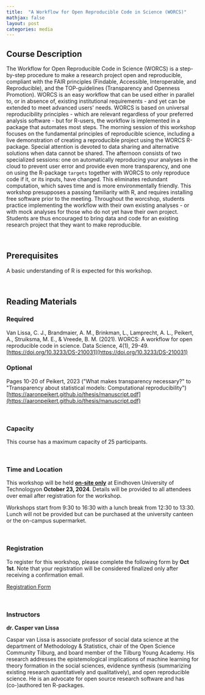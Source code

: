 ```yaml
---
title:  "A Workflow for Open Reproducible Code in Science (WORCS)"
mathjax: false
layout: post
categories: media
---
```


## Course Description

The Workflow for Open Reproducible Code in Science (WORCS) is a step-by-step procedure to make a research project open and reproducible, compliant with the FAIR principles (Findable, Accessible, Interoperable, and Reproducible), and the TOP-guidelines (Transparency and Openness Promotion). WORCS is an easy workflow that can be used either in parallel to, or in absence of, existing institutional requirements - and yet can be extended to meet advanced users' needs. WORCS is based on universal reproducibility principles - which are relevant regardless of your preferred analysis software - but for R-users, the workflow is implemented in a package that automates most steps. The morning session of this workshop focuses on the fundamental principles of reproducible science, including a live demonstration of creating a reproducible project using the WORCS R-package. Special attention is devoted to data sharing and alternative solutions when data cannot be shared. The afternoon consists of two specialized sessions: one on  automatically reproducing your analyses in the cloud to prevent user error and provide even more transparency, and one on using the R-package `targets` together with WORCS to only reproduce code if it, or its inputs, have changed. This eliminates redundant computation, which saves time and is more environmentally friendly. This workshop presupposes a passing familiarity with R, and requires installing free software prior to the meeting. Throughout the worcshop, students practice implementing the workflow with their own existing analyses - or with mock analyses for those who do not yet have their own project. Students are thus encouraged to bring data and code for an existing research project that they want to make reproducible.

<br>

## Prerequisites 

A basic understanding of R is expected for this workshop.

<br>

## Reading Materials

### Required

Van Lissa, C. J., Brandmaier, A. M., Brinkman, L., Lamprecht, A. L., Peikert, A., Struiksma, M. E., & Vreede, B. M. (2021). WORCS: A workflow for open reproducible code in science. Data Science, 4(1), 29-49. [https://doi.org/10.3233/DS-210031](https://doi.org/10.3233/DS-210031)

### Optional

Pages 10-20 of Peikert, 2023 ("What makes transparency necessary?" to "Transparency about statistical models: Computational reproducibility") [https://aaronpeikert.github.io/thesis/manuscript.pdf](https://aaronpeikert.github.io/thesis/manuscript.pdf)

<br>

### Capacity

This course has a maximum capacity of 25 participants.

<br>

### Time and Location

This workshop will be held <ins>**on-site only**</ins> at Eindhoven University of Technologyon **October 23, 2024**. Details will be provided to all attendees over email after registration for the workshop.

Workshops start from 9:30 to 16:30 with a lunch break from 12:30 to 13:30. Lunch will not be provided but can be purchased at the university canteen or the on-campus supermarket. 

<br>

### Registration

To register for this workshop, please complete the following form by **Oct 1st**. Note that your registration will be considered finalized only after receiving a confirmation email.

[Registration Form](https://forms.office.com/Pages/ResponsePage.aspx?id=R_J9zM5gD0qddXBM9g78ZP_Kihp-VglPgWom9gajHXdUN1VXUFFDVEtSWVJVNUlOUkw0QUo4WkI1WS4u)

<br>

### Instructors

**dr. Casper van Lissa**

Caspar van Lissa is associate professor of social data science at the department of Methodology & Statistics, chair of the Open Science Community Tilburg, and board member of the Tilburg Young Academy. His research addresses the epistemological implications of machine learning for theory formation in the social sciences, evidence synthesis (summarizing existing research quantitatively and qualitatively), and open reproducible science. He is an advocate for open source research software and has (co-)authored ten R-packages.
